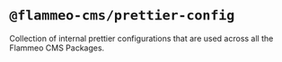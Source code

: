 # `@flammeo-cms/prettier-config`

Collection of internal prettier configurations that are used across all the Flammeo CMS Packages.
